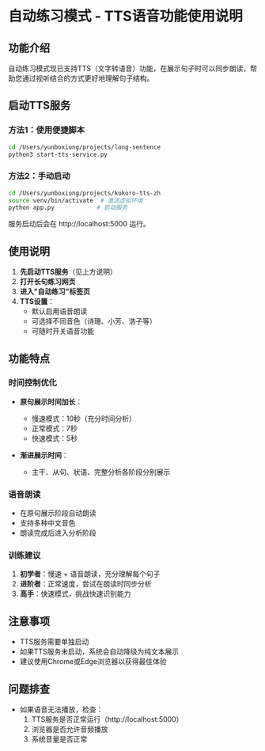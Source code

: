 # 自动练习模式 - TTS语音功能使用说明

## 功能介绍
自动练习模式现已支持TTS（文字转语音）功能，在展示句子时可以同步朗读，帮助您通过视听结合的方式更好地理解句子结构。

## 启动TTS服务

### 方法1：使用便捷脚本
```bash
cd /Users/yunboxiong/projects/long-sentence
python3 start-tts-service.py
```

### 方法2：手动启动
```bash
cd /Users/yunboxiong/projects/kokoro-tts-zh
source venv/bin/activate  # 激活虚拟环境
python app.py            # 启动服务
```

服务启动后会在 http://localhost:5000 运行。

## 使用说明

1. **先启动TTS服务**（见上方说明）
2. **打开长句练习网页**
3. **进入"自动练习"标签页**
4. **TTS设置**：
   - 默认启用语音朗读
   - 可选择不同音色（诗珊、小芳、浩子等）
   - 可随时开关语音功能

## 功能特点

### 时间控制优化
- **原句展示时间加长**：
  - 慢速模式：10秒（充分时间分析）
  - 正常模式：7秒
  - 快速模式：5秒
  
- **渐进展示时间**：
  - 主干、从句、状语、完整分析各阶段分别展示

### 语音朗读
- 在原句展示阶段自动朗读
- 支持多种中文音色
- 朗读完成后进入分析阶段

### 训练建议
1. **初学者**：慢速 + 语音朗读，充分理解每个句子
2. **进阶者**：正常速度，尝试在朗读时同步分析
3. **高手**：快速模式，挑战快速识别能力

## 注意事项
- TTS服务需要单独启动
- 如果TTS服务未启动，系统会自动降级为纯文本展示
- 建议使用Chrome或Edge浏览器以获得最佳体验

## 问题排查
- 如果语音无法播放，检查：
  1. TTS服务是否正常运行（http://localhost:5000）
  2. 浏览器是否允许音频播放
  3. 系统音量是否正常